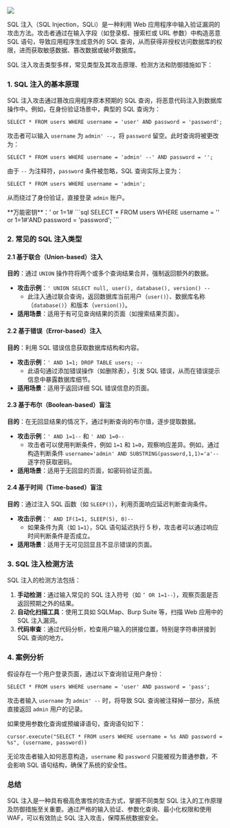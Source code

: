 [![](https://s2.loli.net/2024/11/21/SPFkmud9yOVBYXi.jpg)](https://s2.loli.net/2024/11/21/SPFkmud9yOVBYXi.jpg)

<p>SQL 注入（SQL Injection，SQLi）是一种利用 Web 应用程序中输入验证漏洞的攻击方法。攻击者通过在输入字段（如登录框、搜索栏或 URL 参数）中构造恶意 SQL 语句，导致应用程序生成意外的 SQL 查询，从而获得非授权访问数据库的权限，进而获取敏感数据、篡改数据或破坏数据库。</p>
<p>SQL 注入攻击类型多样，常见类型及其攻击原理、检测方法和防御措施如下：</p>
<h3>1. SQL 注入的基本原理</h3>
<p>SQL 注入攻击通过篡改应用程序原本预期的 SQL 查询，将恶意代码注入到数据库操作中。例如，在身份验证场景中，典型的 SQL 查询为：</p>
<pre><code class="language-sql">SELECT * FROM users WHERE username = 'user' AND password = 'password';</code></pre>
<p>攻击者可以输入 <code>username</code> 为 <code>admin' --</code>，将 <code>password</code> 留空。此时查询将被更改为：</p>
<pre><code class="language-sql">SELECT * FROM users WHERE username = 'admin' --' AND password = '';</code></pre>
<p>由于 <code>--</code> 为注释符，<code>password</code> 条件被忽略，SQL 查询实际上变为：</p>
<pre><code class="language-sql">SELECT * FROM users WHERE username = 'admin';</code></pre>
<p>从而绕过了身份验证，直接登录 <code>admin</code> 账户。</p>
**万能密钥**：' or 1=1#
```sql
SELECT * FROM users WHERE username = '' or 1=1#'AND password = 'password';
```
<h3>2. 常见的 SQL 注入类型</h3>
<h4>2.1 基于联合（Union-based）注入</h4>
<p><strong>目的</strong>：通过 <code>UNION</code> 操作符将两个或多个查询结果合并，强制返回额外的数据。</p>
<ul>
<li><strong>攻击示例</strong>：<code>' UNION SELECT null, user(), database(), version() --</code>
<ul>
<li>此注入通过联合查询，返回数据库当前用户（<code>user()</code>）、数据库名称（<code>database()</code>）和版本（<code>version()</code>）。</li>
</ul></li>
<li><strong>适用场景</strong>：适用于有可见查询结果的页面（如搜索结果页面）。</li>
</ul>
<h4>2.2 基于错误（Error-based）注入</h4>
<p><strong>目的</strong>：利用 SQL 错误信息获取数据库结构和内容。</p>
<ul>
<li><strong>攻击示例</strong>：<code>' AND 1=1; DROP TABLE users; --</code>
<ul>
<li>此语句通过添加错误操作（如删除表），引发 SQL 错误，从而在错误提示信息中暴露数据库细节。</li>
</ul></li>
<li><strong>适用场景</strong>：适用于返回详细 SQL 错误信息的页面。</li>
</ul>
<h4>2.3 基于布尔（Boolean-based）盲注</h4>
<p><strong>目的</strong>：在无回显结果的情况下，通过判断查询的布尔值，逐步提取数据。</p>
<ul>
<li><strong>攻击示例</strong>：<code>' AND 1=1--</code> 和 <code>' AND 1=0--</code>
<ul>
<li>攻击者可以使用判断条件，例如 <code>1=1</code> 和 <code>1=0</code>，观察响应差异。例如，通过构造判断条件 <code>username='admin' AND SUBSTRING(password,1,1)='a'--</code> 逐字符获取密码。</li>
</ul></li>
<li><strong>适用场景</strong>：适用于无回显的页面，如密码验证页面。</li>
</ul>
<h4>2.4 基于时间（Time-based）盲注</h4>
<p><strong>目的</strong>：通过注入 SQL 函数（如 <code>SLEEP()</code>），利用页面响应延迟判断查询条件。</p>
<ul>
<li><strong>攻击示例</strong>：<code>' AND IF(1=1, SLEEP(5), 0)--</code>
<ul>
<li>如果条件为真（如 <code>1=1</code>），SQL 语句延迟执行 5 秒，攻击者可以通过响应时间判断条件是否成立。</li>
</ul></li>
<li><strong>适用场景</strong>：适用于无可见回显且不显示错误的页面。</li>
</ul>
<h3>3. SQL 注入检测方法</h3>
<p>SQL 注入的检测方法包括：</p>
<ol>
<li><strong>手动检测</strong>：通过输入常见的 SQL 注入符号（如 <code>‘ OR 1=1--</code>），观察页面是否返回预期之外的结果。</li>
<li><strong>自动化扫描工具</strong>：使用工具如 SQLMap、Burp Suite 等，扫描 Web 应用中的 SQL 注入漏洞。</li>
<li><strong>代码审查</strong>：通过代码分析，检查用户输入的拼接位置，特别是字符串拼接到 SQL 查询的地方。</li>
</ol>
<h3>4. 案例分析</h3>
<p>假设存在一个用户登录页面，通过以下查询验证用户身份：</p>
<pre><code class="language-sql">SELECT * FROM users WHERE username = 'user' AND password = 'pass';</code></pre>
<p>攻击者输入 <code>username</code> 为 <code>admin' --</code> 时，将导致 SQL 查询被注释掉一部分，系统直接返回 <code>admin</code> 用户的记录。</p>
<p>如果使用参数化查询或预编译语句，查询语句如下：</p>
<pre><code class="language-python">cursor.execute("SELECT * FROM users WHERE username = %s AND password = %s", (username, password))</code></pre>
<p>无论攻击者输入如何恶意构造，<code>username</code> 和 <code>password</code> 只能被视为普通参数，不会影响 SQL 语句结构，确保了系统的安全性。</p>
<h3>总结</h3>
<p>SQL 注入是一种具有极高危害性的攻击方式，掌握不同类型 SQL 注入的工作原理及防御措施至关重要。通过严格的输入验证、参数化查询、最小化权限和使用 WAF，可以有效防止 SQL 注入攻击，保障系统数据安全。</p>